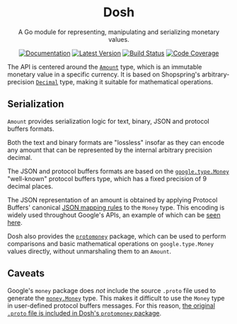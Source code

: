 <div align="center">

# Dosh

A Go module for representing, manipulating and serializing monetary values.

[![Documentation](https://img.shields.io/badge/go.dev-documentation-007d9c?&style=for-the-badge)](https://pkg.go.dev/github.com/dogmatiq/dosh)
[![Latest Version](https://img.shields.io/github/tag/dogmatiq/dosh.svg?&style=for-the-badge&label=semver)](https://github.com/dogmatiq/dosh/releases)
[![Build Status](https://img.shields.io/github/actions/workflow/status/dogmatiq/dosh/ci.yml?style=for-the-badge&branch=main)](https://github.com/dogmatiq/dosh/actions/workflows/ci.yml)
[![Code Coverage](https://img.shields.io/codecov/c/github/dogmatiq/dosh/main.svg?style=for-the-badge)](https://codecov.io/github/dogmatiq/dosh)

</div>

The API is centered around the [`Amount`](https://pkg.go.dev/github.com/dogmatiq/dosh#Amount)
type, which is an immutable monetary value in a specific currency. It is based
on Shopspring's arbitrary-precision [`Decimal`](https://pkg.go.dev/github.com/shopspring/decimal#Decimal)
type, making it suitable for mathematical operations.

## Serialization

`Amount` provides serialization logic for text, binary, JSON and protocol
buffers formats.

Both the text and binary formats are "lossless" insofar as they can encode any
amount that can be represented by the internal arbitrary precision decimal.

The JSON and protocol buffers formats are based on the [`google.type.Money`](https://github.com/googleapis/googleapis/blob/master/google/type/money)
"well-known" protocol buffers type, which has a fixed precision of 9 decimal
places.

The JSON representation of an amount is obtained by applying Protocol Buffers'
canonical [JSON mapping rules](https://developers.google.com/protocol-buffers/docs/proto3#json) to the
`Money` type. This encoding is widely used throughout Google's APIs, an example
of which can be [seen here](https://cloud.google.com/channel/docs/reference/rest/Shared.Types/Money).

Dosh also provides the [`protomoney`](https://pkg.go.dev/github.com/dogmatiq/dosh@main/protomoney)
package, which can be used to perform comparisons and basic mathematical
operations on `google.type.Money` values directly, without unmarshaling them to
an `Amount`.

## Caveats

Google's `money` package does _not_ include the source `.proto` file used to
generate the [`money.Money`](https://pkg.go.dev/google.golang.org/genproto/googleapis/type/money#Money)
type. This makes it difficult to use the `Money` type in user-defined protocol
buffers messages. For this reason, [the original `.proto` file is included in
Dosh's `protomoney` package](protomoney/money.proto).
